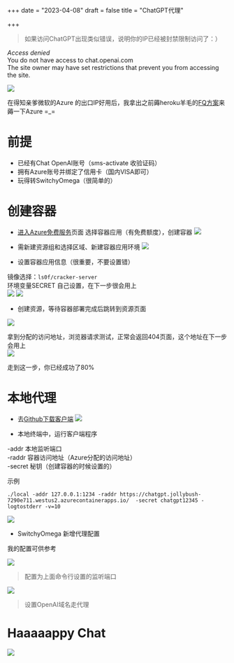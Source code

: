 +++
date = "2023-04-08"
draft = false
title = "ChatGPT代理"

+++

> 如果访问ChatGPT出现类似错误，说明你的IP已经被封禁限制访问了：）

*Access denied*   
You do not have access to chat.openai.com   
The site owner may have set restrictions that prevent you from accessing the site.

![](/images/2023-05-29-09-42-28.png)

在得知亲爹微软的Azure 的出口IP好用后，我拿出之前薅heroku羊毛的[FQ方案](https://github.com/ls0f/cracker)来薅一下Azure =_=

# 前提

* 已经有Chat OpenAI账号（sms-activate 收验证码）
* 拥有Azure账号并绑定了信用卡（国内VISA即可）
* 玩得转SwitchyOmega（很简单的）

# 创建容器

* [进入Azure免费服务](https://portal.azure.com/#view/Microsoft_Azure_Billing/FreeServicesBlade)页面  选择容器应用（有免费额度），创建容器
![](/images/2023-05-29-09-48-12.png)

* 需新建资源组和选择区域、新建容器应用环境
![](/images/2023-05-29-09-48-41.png)

* 设置容器应用信息（很重要，不要设置错）

镜像选择：`ls0f/cracker-server`   
环境变量SECRET 自己设置，在下一步很会用上  
![](/images/2023-05-29-09-49-40.png)
![](/images/2023-05-29-09-49-52.png)

* 创建资源，等待容器部署完成后跳转到资源页面

![](/images/2023-05-29-10-01-38.png)

拿到分配的访问地址，浏览器请求测试，正常会返回404页面，这个地址在下一步会用上   
![](/images/2023-05-29-09-50-15.png)

走到这一步，你已经成功了80%


# 本地代理

* 去[Github下载客户端](https://github.com/ls0f/cracker/releases)
![](/images/2023-05-29-09-51-41.png)

* 本地终端中，运行客户端程序

-addr 本地监听端口  
-raddr 容器访问地址（Azure分配的访问地址）  
-secret 秘钥（创建容器的时候设置的）  

示例  
```
./local -addr 127.0.0.1:1234 -raddr https://chatgpt.jollybush-7290e711.westus2.azurecontainerapps.io/  -secret chatgpt12345 -logtostderr -v=10
```
![](/images/2023-05-29-09-53-12.png)

* SwitchyOmega 新增代理配置

我的配置可供参考   

![](/images/2023-05-29-09-53-54.png)
>配置为上面命令行设置的监听端口

![](/images/2023-05-29-09-54-46.png)
>设置OpenAI域名走代理

# Haaaaappy Chat
![](/images/2023-05-29-09-55-48.png)